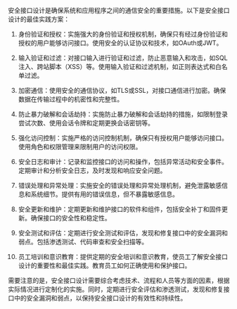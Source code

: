 安全接口设计是确保系统和应用程序之间的通信安全的重要措施。以下是安全接口设计的最佳实践方案：

1. 身份验证和授权：实施强大的身份验证和授权机制，确保只有经过身份验证和授权的用户能够访问接口。使用安全的认证协议和技术，如OAuth或JWT。

2. 输入验证和过滤：对接口输入进行验证和过滤，防止恶意输入和攻击，如SQL注入、跨站脚本（XSS）等。使用输入验证和过滤机制，如正则表达式和白名单过滤。

3. 加密通信：使用安全的通信协议，如TLS或SSL，对接口通信进行加密。确保数据在传输过程中的机密性和完整性。

4. 防止暴力破解和会话劫持：实施防止暴力破解和会话劫持的措施，如限制登录尝试次数、使用会话令牌和定期更换会话密钥等。

5. 强化访问控制：实施严格的访问控制机制，确保只有授权用户能够访问接口。使用角色和权限管理来限制用户的访问权限。

6. 安全日志和审计：记录和监控接口的访问和操作，包括异常活动和安全事件。定期审计和分析安全日志，及时发现和响应安全问题。

7. 错误处理和异常处理：实施安全的错误处理和异常处理机制，避免泄露敏感信息和系统细节。提供有用的错误信息，但不暴露敏感信息。

8. 安全更新和维护：定期更新和维护接口的软件和组件，包括安全补丁和固件更新。确保接口的安全性和稳定性。

9. 安全测试和评估：定期进行安全测试和评估，发现和修复接口中的安全漏洞和弱点。包括渗透测试、代码审查和安全扫描等。

10. 员工培训和意识教育：提供定期的安全培训和意识教育，使员工了解安全接口设计的重要性和最佳实践。教育员工如何正确使用和保护接口。

需要注意的是，安全接口设计需要综合考虑技术、流程和人员等方面的因素，根据实际情况进行定制化的实施。同时，定期进行安全评估和渗透测试，发现和修复接口中的安全漏洞和弱点，以保持安全接口设计的有效性和持续性。